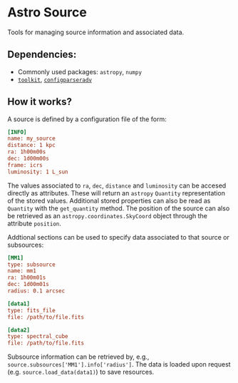 # Astro Source

Tools for managing source information and associated data.

## Dependencies:

- Commonly used packages: `astropy`, `numpy`
- [`toolkit`](https://github.com/folguinch/toolkit), [`configparseradv`](https://github.com/folguinch/configparseradv)

## How it works?

A source is defined by a configuration file of the form:

```INI
[INFO]
name: my_source
distance: 1 kpc
ra: 1h00m00s
dec: 1d00m00s
frame: icrs
luminosity: 1 L_sun
```

The values associated to `ra`, `dec`, `distance` and `luminosity` can be accesed directly as attributes.
These will return an `astropy` `Quantity` representation of the stored values.
Additional stored properties can also be read as `Quantity` with the `get_quantity` method.
The position of the source can also be retrieved as an `astropy.coordinates.SkyCoord` object through the attribute `position`.

Addtional sections can be used to specify data associated to that source or subsources:

```INI
[MM1]
type: subsource
name: mm1
ra: 1h00m01s
dec: 1d00m01s
radius: 0.1 arcsec

[data1]
type: fits_file
file: /path/to/file.fits

[data2]
type: spectral_cube
file: /path/to/file.fits
```

Subsource information can be retrieved by, e.g., `source.subsources['MM1'].info['radius']`.
The data is loaded upon request (e.g. `source.load_data(data1)`) to save resources.
